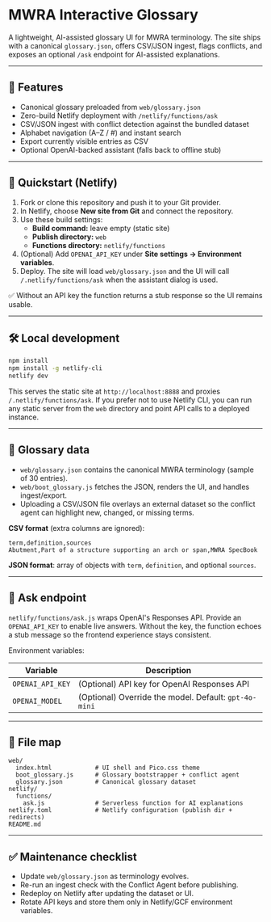 # MWRA Interactive Glossary

A lightweight, AI-assisted glossary UI for MWRA terminology. The site ships with a
canonical `glossary.json`, offers CSV/JSON ingest, flags conflicts, and exposes an
optional `/ask` endpoint for AI-assisted explanations.

---

## 🚀 Features

- Canonical glossary preloaded from `web/glossary.json`
- Zero-build Netlify deployment with `/netlify/functions/ask`
- CSV/JSON ingest with conflict detection against the bundled dataset
- Alphabet navigation (A–Z / #) and instant search
- Export currently visible entries as CSV
- Optional OpenAI-backed assistant (falls back to offline stub)

---

## 🔧 Quickstart (Netlify)

1. Fork or clone this repository and push it to your Git provider.
2. In Netlify, choose **New site from Git** and connect the repository.
3. Use these build settings:
   - **Build command:** leave empty (static site)
   - **Publish directory:** `web`
   - **Functions directory:** `netlify/functions`
4. (Optional) Add `OPENAI_API_KEY` under **Site settings → Environment variables**.
5. Deploy. The site will load `web/glossary.json` and the UI will call
   `/.netlify/functions/ask` when the assistant dialog is used.

✅ Without an API key the function returns a stub response so the UI remains usable.

---

## 🛠 Local development

```bash
npm install
npm install -g netlify-cli
netlify dev
```

This serves the static site at `http://localhost:8888` and proxies `/.netlify/functions/ask`.
If you prefer not to use Netlify CLI, you can run any static server from the `web`
directory and point API calls to a deployed instance.

---

## 📘 Glossary data

- `web/glossary.json` contains the canonical MWRA terminology (sample of 30 entries).
- `web/boot_glossary.js` fetches the JSON, renders the UI, and handles ingest/export.
- Uploading a CSV/JSON file overlays an external dataset so the conflict agent can
  highlight new, changed, or missing terms.

**CSV format** (extra columns are ignored):

```text
term,definition,sources
Abutment,Part of a structure supporting an arch or span,MWRA SpecBook
```

**JSON format**: array of objects with `term`, `definition`, and optional `sources`.

---

## 🤖 Ask endpoint

`netlify/functions/ask.js` wraps OpenAI's Responses API. Provide an `OPENAI_API_KEY`
to enable live answers. Without the key, the function echoes a stub message so the
frontend experience stays consistent.

Environment variables:

| Variable         | Description                                              |
| ---------------- | -------------------------------------------------------- |
| `OPENAI_API_KEY` | (Optional) API key for OpenAI Responses API              |
| `OPENAI_MODEL`   | (Optional) Override the model. Default: `gpt-4o-mini`    |

---

## 📂 File map

```
web/
  index.html            # UI shell and Pico.css theme
  boot_glossary.js      # Glossary bootstrapper + conflict agent
  glossary.json         # Canonical glossary dataset
netlify/
  functions/
    ask.js              # Serverless function for AI explanations
netlify.toml            # Netlify configuration (publish dir + redirects)
README.md
```

---

## ✅ Maintenance checklist

- Update `web/glossary.json` as terminology evolves.
- Re-run an ingest check with the Conflict Agent before publishing.
- Redeploy on Netlify after updating the dataset or UI.
- Rotate API keys and store them only in Netlify/GCF environment variables.
